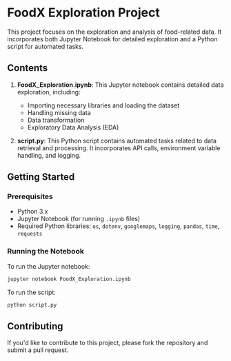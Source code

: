 # FoodX Exploration Project

This project focuses on the exploration and analysis of food-related data. It incorporates both Jupyter Notebook for detailed exploration and a Python script for automated tasks.

## Contents

1. **FoodX_Exploration.ipynb**: This Jupyter notebook contains detailed data exploration, including:
    - Importing necessary libraries and loading the dataset
    - Handling missing data
    - Data transformation
    - Exploratory Data Analysis (EDA)

2. **script.py**: This Python script contains automated tasks related to data retrieval and processing. It incorporates API calls, environment variable handling, and logging.

## Getting Started

### Prerequisites

- Python 3.x
- Jupyter Notebook (for running `.ipynb` files)
- Required Python libraries: `os`, `dotenv`, `googlemaps`, `logging`, `pandas`, `time`, `requests`

### Running the Notebook

To run the Jupyter notebook:

```bash
jupyter notebook FoodX_Exploration.ipynb
```

To run the script:

```bash
python script.py
```

## Contributing

If you'd like to contribute to this project, please fork the repository and submit a pull request.